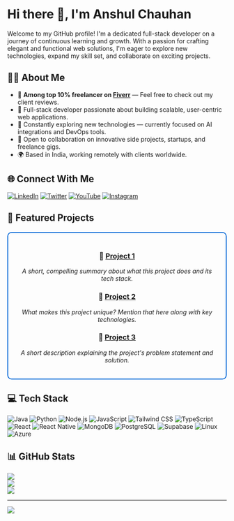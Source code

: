 # Hi there 👋, I'm Anshul Chauhan

Welcome to my GitHub profile! I'm a dedicated full-stack developer on a journey of continuous learning and growth. With a passion for crafting elegant and functional web solutions, I'm eager to explore new technologies, expand my skill set, and collaborate on exciting projects.

## 👨‍💻 About Me

- 🥇 **Among top 10% freelancer on [Fiverr](https://www.fiverr.com/anshulchauha?public_mode=true)** — Feel free to check out my client reviews.
- 🚀 Full-stack developer passionate about building scalable, user-centric web applications.
- 🧠 Constantly exploring new technologies — currently focused on AI integrations and DevOps tools.
- 🤝 Open to collaboration on innovative side projects, startups, and freelance gigs.
- 🌍 Based in India, working remotely with clients worldwide.

## 🌐 Connect With Me

[![LinkedIn](https://img.shields.io/badge/LinkedIn-%230077B5.svg?logo=linkedin&logoColor=white)](https://linkedin.com/in/your_linkedin)
[![Twitter](https://img.shields.io/badge/Twitter-%231DA1F2.svg?logo=Twitter&logoColor=white)](https://twitter.com/your_twitter)
[![YouTube](https://img.shields.io/badge/YouTube-FF0000.svg?logo=YouTube&logoColor=white)](https://youtube.com/@your_youtube)
[![Instagram](https://img.shields.io/badge/Instagram-%23E4405F.svg?logo=Instagram&logoColor=white)](https://instagram.com/your_instagram)

## 🚀 Featured Projects

<div align="center" style="padding: 20px; border-radius: 10px; border: 2px solid #0366d6; margin: 20px 0;">

### 🌟 [Project 1](https://github.com/anshuldevx/project1)
_A short, compelling summary about what this project does and its tech stack._

### 🌟 [Project 2](https://github.com/anshuldevx/project2)
_What makes this project unique? Mention that here along with key technologies._

### 🌟 [Project 3](https://github.com/anshuldevx/project3)
_A short description explaining the project's problem statement and solution._

</div>

## 💻 Tech Stack

![Java](https://img.shields.io/badge/Java-%23ED8B00.svg?style=for-the-badge&logo=openjdk&logoColor=white)
![Python](https://img.shields.io/badge/Python-3670A0?style=for-the-badge&logo=python&logoColor=ffdd54)
![Node.js](https://img.shields.io/badge/Node.js-6DA55F?style=for-the-badge&logo=node.js&logoColor=white)
![JavaScript](https://img.shields.io/badge/JavaScript-%23323330.svg?style=for-the-badge&logo=javascript&logoColor=%23F7DF1E)
![Tailwind CSS](https://img.shields.io/badge/Tailwind_CSS-38B2AC?style=for-the-badge&logo=tailwind-css&logoColor=white)
![TypeScript](https://img.shields.io/badge/TypeScript-%23007ACC.svg?style=for-the-badge&logo=typescript&logoColor=white)
![React](https://img.shields.io/badge/React-%2320232a.svg?style=for-the-badge&logo=react&logoColor=%2361DAFB)
![React Native](https://img.shields.io/badge/React_Native-20232A?style=for-the-badge&logo=react&logoColor=61DAFB)
![MongoDB](https://img.shields.io/badge/MongoDB-%234ea94b.svg?style=for-the-badge&logo=mongodb&logoColor=white)
![PostgreSQL](https://img.shields.io/badge/PostgreSQL-%23336791.svg?style=for-the-badge&logo=postgresql&logoColor=white)
![Supabase](https://img.shields.io/badge/Supabase-3ECF8E?style=for-the-badge&logo=supabase&logoColor=white)
![Linux](https://img.shields.io/badge/Linux-FCC624?style=for-the-badge&logo=linux&logoColor=black)
![Azure](https://img.shields.io/badge/Azure-0078D4?style=for-the-badge&logo=azure-devops&logoColor=white)

## 📊 GitHub Stats

![](https://github-readme-stats.vercel.app/api?username=anshuldevx&theme=dark&hide_border=false&include_all_commits=true&count_private=true)<br/>
![](https://github-readme-streak-stats.herokuapp.com/?user=anshuldevx&theme=dark&hide_border=false)<br/>
![](https://github-readme-stats.vercel.app/api/top-langs/?username=anshuldevx&theme=dark&hide_border=false&include_all_commits=true&count_private=true&layout=compact)

---

[![](https://visitcount.itsvg.in/api?id=anshuldevx&icon=0&color=0)](https://visitcount.itsvg.in)

